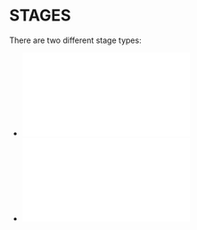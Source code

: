 # STAGES

There are two different stage types:

* ![StageBlenderObject](doc/StageBlenderObject_doc.md)
* ![StageBlenderLandscape](doc/StageBlenderLandscape_doc.md)
